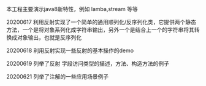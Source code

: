 本工程主要演示java8新特性，例如 lamba,stream 等等 

20200617
利用反射实现了一个简单的通用顺列化/反序列化类，它提供两个静态方法，一个是将对象系列化成字符串输出，另外一个是结合上一个的字符串将其转换成对象输出，也就是反序列化

20200618
利用反射实现一些反射的基本操作的demo

20200619
列举了反射 字段访问类型的描述，方法、构造方法的例子

20200621
列举了注解的一些应用场景例子